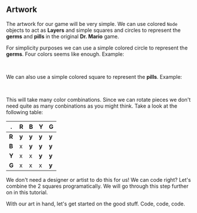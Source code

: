 ## Artwork
The artwork for our game will be very simple. We can use colored `Node` objects to act as __Layers__ and simple squares and circles to represent the __germs__ and __pills__ in the original __Dr. Mario__ game.

For simplicity purposes we can use a simple colored circle to represent the __germs__. Four colors seems like enough. Example:

![]()
![]()
![]()
![]()

We can also use a simple colored square to represent the __pills__. Example:

![]()
![]()
![]()
![]()

This will take many color combinations. Since we can rotate pieces we don't need quite as many conbinations as you might think. Take a look at the following table:

. | R | B | Y | G
--- | --- | --- | --- | ---
__R__ | __y__ | __y__ | __y__ | __y__
__B__ | x | __y__ | __y__ | __y__
__Y__ | x | x | __y__ | __y__
__G__ | x | x | x | __y__

We don't need a designer or artist to do this for us! We can code right? Let's combine the 2 squares programatically. We will go through this step further on in this tutorial.

With our art in hand, let's get started on the good stuff. Code, code, code.
